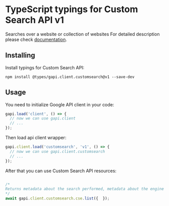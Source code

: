 # TypeScript typings for Custom Search API v1

Searches over a website or collection of websites
For detailed description please check [documentation](https://developers.google.com/custom-search/v1/introduction).

## Installing

Install typings for Custom Search API:

```
npm install @types/gapi.client.customsearch@v1 --save-dev
```

## Usage

You need to initialize Google API client in your code:

```typescript
gapi.load('client', () => {
  // now we can use gapi.client
  // ...
});
```

Then load api client wrapper:

```typescript
gapi.client.load('customsearch', 'v1', () => {
  // now we can use gapi.client.customsearch
  // ...
});
```



After that you can use Custom Search API resources:

```typescript

/*
Returns metadata about the search performed, metadata about the engine used for the search, and the search results.
*/
await gapi.client.customsearch.cse.list({  });
```
